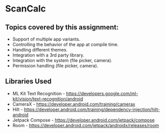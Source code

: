 # ScanCalc

## Topics covered by this assignment:
- Support of multiple app variants.
- Controlling the behavior of the app at compile time.
- Handling different themes.
- Integration with a 3rd party library.
- Integration with the system (file picker, camera).
- Permission handling (file picker, camera).

## Libraries Used
- ML Kit Text Recognition - https://developers.google.com/ml-kit/vision/text-recognition/android
- CameraX - https://developer.android.com/training/camerax
- Hilt - https://developer.android.com/training/dependency-injection/hilt-android
- Jetpack Compose - https://developer.android.com/jetpack/compose
- Room - https://developer.android.com/jetpack/androidx/releases/room
